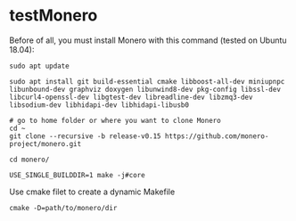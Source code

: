 # testMonero
Before of all, you must install Monero with this command (tested on Ubuntu 18.04):
```
sudo apt update

sudo apt install git build-essential cmake libboost-all-dev miniupnpc libunbound-dev graphviz doxygen libunwind8-dev pkg-config libssl-dev libcurl4-openssl-dev libgtest-dev libreadline-dev libzmq3-dev libsodium-dev libhidapi-dev libhidapi-libusb0

# go to home folder or where you want to clone Monero
cd ~
git clone --recursive -b release-v0.15 https://github.com/monero-project/monero.git

cd monero/

USE_SINGLE_BUILDDIR=1 make -j#core
```
Use cmake filet to create a dynamic Makefile
```
cmake -D=path/to/monero/dir
```


